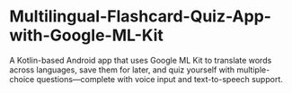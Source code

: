 # Multilingual-Flashcard-Quiz-App-with-Google-ML-Kit
A Kotlin-based Android app that uses Google ML Kit to translate words across languages, save them for later, and quiz yourself with multiple-choice questions—complete with voice input and text-to-speech support.
